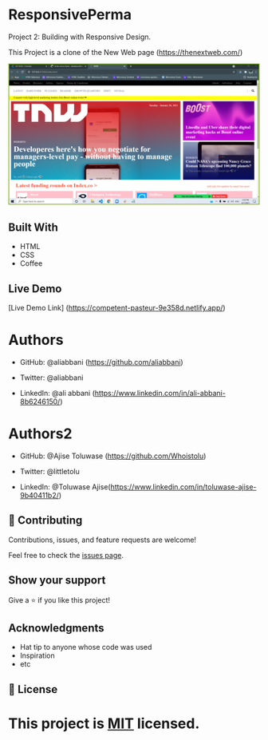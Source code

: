 # ResponsivePerma
Project 2: Building with Responsive Design.
 
This Project is a clone of the New Web page (https://thenextweb.com/)
 
![](images/screenshot.png)
 
 
## Built With
- HTML
- CSS
- Coffee
 
## Live Demo
[Live Demo Link] (https://competent-pasteur-9e358d.netlify.app/)
 
# Authors
 
- GitHub: @aliabbani (https://github.com/aliabbani) 
         
- Twitter: @aliabbani 
           
- LinkedIn: @ali abbani (https://www.linkedin.com/in/ali-abbani-8b6246150/) 
 
# Authors2
 
- GitHub: @Ajise Toluwase (https://github.com/Whoistolu)
         
- Twitter: @littletolu
           
- LinkedIn: @Toluwase Ajise(https://www.linkedin.com/in/toluwase-ajise-9b40411b2/)
            
## 🤝 Contributing
 
Contributions, issues, and feature requests are welcome!
 
Feel free to check the [issues page](issues/).
 
## Show your support
 
Give a ⭐️ if you like this project!
 
## Acknowledgments
 
- Hat tip to anyone whose code was used
- Inspiration
- etc
 
## 📝 License
 
This project is [MIT](lic.url) licensed.
=======
 